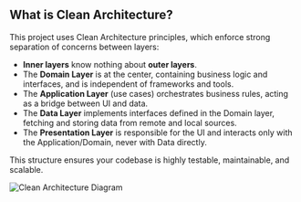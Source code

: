 ## What is Clean Architecture?

This project uses Clean Architecture principles, which enforce strong separation of concerns between layers:

- **Inner layers** know nothing about **outer layers**.
- The **Domain Layer** is at the center, containing business logic and interfaces, and is independent of frameworks and tools.
- The **Application Layer** (use cases) orchestrates business rules, acting as a bridge between UI and data.
- The **Data Layer** implements interfaces defined in the Domain layer, fetching and storing data from remote and local sources.
- The **Presentation Layer** is responsible for the UI and interacts only with the Application/Domain, never with Data directly.

This structure ensures your codebase is highly testable, maintainable, and scalable.

![Clean Architecture Diagram](https://i.imgur.com/hRQWmOa.png)
